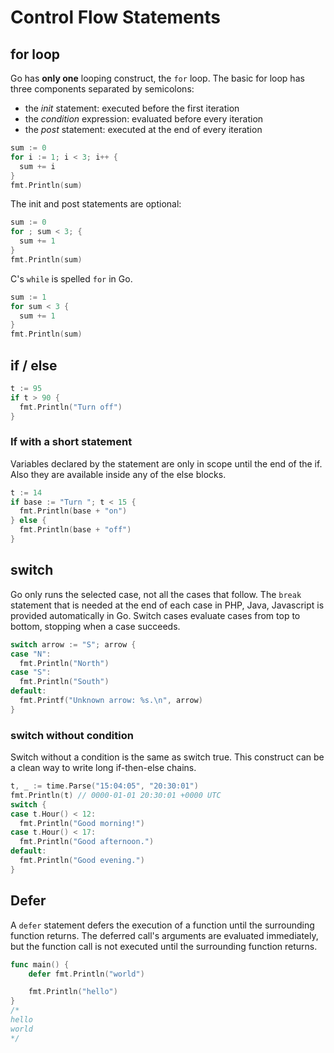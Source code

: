 # Control Flow Statements

## for loop

Go has **only one** looping construct, the `for` loop. The basic for loop has three components separated by semicolons:

- the *init* statement: executed before the first iteration
- the *condition* expression: evaluated before every iteration
- the *post* statement: executed at the end of every iteration

```go
sum := 0
for i := 1; i < 3; i++ {
  sum += i
}
fmt.Println(sum)
```

The init and post statements are optional:

```go
sum := 0
for ; sum < 3; {
  sum += 1
}
fmt.Println(sum)
```

C's `while` is spelled `for` in Go.

```go
sum := 1
for sum < 3 {
  sum += 1
}
fmt.Println(sum)
```

## if / else

```go
t := 95
if t > 90 {
  fmt.Println("Turn off")
}
```

### If with a short statement

Variables declared by the statement are only in scope until the end of the if. Also they are available inside any of the else blocks.

```go
t := 14
if base := "Turn "; t < 15 {
  fmt.Println(base + "on")
} else {
  fmt.Println(base + "off")
}
```

## switch

Go only runs the selected case, not all the cases that follow. 
The `break` statement that is needed at the end of each case in PHP, Java, Javascript is provided automatically in Go.
Switch cases evaluate cases from top to bottom, stopping when a case succeeds.

```go
switch arrow := "S"; arrow {
case "N":
  fmt.Println("North")
case "S":
  fmt.Println("South")
default:
  fmt.Printf("Unknown arrow: %s.\n", arrow)
}
```

### switch without condition

Switch without a condition is the same as switch true.
This construct can be a clean way to write long if-then-else chains.

```go
t, _ := time.Parse("15:04:05", "20:30:01")
fmt.Println(t) // 0000-01-01 20:30:01 +0000 UTC
switch {
case t.Hour() < 12:
  fmt.Println("Good morning!")
case t.Hour() < 17:
  fmt.Println("Good afternoon.")
default:
  fmt.Println("Good evening.")
}
```

## Defer

A `defer` statement defers the execution of a function until the surrounding function returns.
The deferred call's arguments are evaluated immediately, but the function call is not executed until the surrounding function returns.

```go
func main() {
	defer fmt.Println("world")

	fmt.Println("hello")
}
/*
hello
world
*/
```
